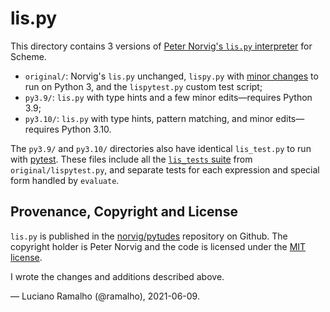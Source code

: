 # lis.py

This directory contains 3 versions of
[Peter Norvig's `lis.py` interpreter](https://norvig.com/lispy.html)
for Scheme.

* `original/`: Norvig's `lis.py` unchanged, `lispy.py` with
[minor changes](https://github.com/norvig/pytudes/pull/106) to run on Python 3,
and the `lispytest.py` custom test script;
* `py3.9/`: `lis.py` with type hints and a few minor edits—requires Python 3.9;
* `py3.10/`: `lis.py` with type hints, pattern matching, and minor edits—requires Python 3.10.

The `py3.9/` and `py3.10/` directories also have identical `lis_test.py` to run with
[pytest](https://docs.pytest.org).
These files include all the
[`lis_tests` suite](https://github.com/norvig/pytudes/blob/60168bce8cdfacf57c92a5b2979f0b2e95367753/py/lispytest.py#L5)
from `original/lispytest.py`,
and separate tests for each expression and special form handled by `evaluate`.

## Provenance, Copyright and License

`lis.py` is published in the [norvig/pytudes](https://github.com/norvig/pytudes) repository on Github.
The copyright holder is Peter Norvig and the code is licensed under the
[MIT license](https://github.com/norvig/pytudes/blob/60168bce8cdfacf57c92a5b2979f0b2e95367753/LICENSE).

I wrote the changes and additions described above.

— Luciano Ramalho (@ramalho), 2021-06-09.
